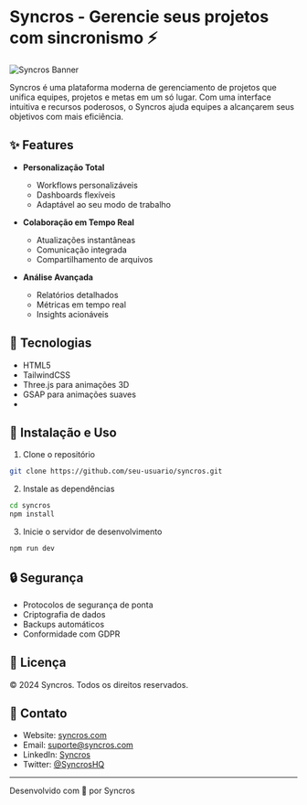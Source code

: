 # Syncros - Gerencie seus projetos com sincronismo ⚡

![Syncros Banner](/api/placeholder/1200/300)

Syncros é uma plataforma moderna de gerenciamento de projetos que unifica equipes, projetos e metas em um só lugar. Com uma interface intuitiva e recursos poderosos, o Syncros ajuda equipes a alcançarem seus objetivos com mais eficiência.

## ✨ Features

- **Personalização Total**
  - Workflows personalizáveis
  - Dashboards flexíveis
  - Adaptável ao seu modo de trabalho

- **Colaboração em Tempo Real**
  - Atualizações instantâneas
  - Comunicação integrada
  - Compartilhamento de arquivos

- **Análise Avançada**
  - Relatórios detalhados
  - Métricas em tempo real
  - Insights acionáveis

## 🚀 Tecnologias

- HTML5
- TailwindCSS
- Three.js para animações 3D
- GSAP para animações suaves
- 
## 🔧 Instalação e Uso

1. Clone o repositório
```bash
git clone https://github.com/seu-usuario/syncros.git
```

2. Instale as dependências
```bash
cd syncros
npm install
```

3. Inicie o servidor de desenvolvimento
```bash
npm run dev
```

## 🔒 Segurança

- Protocolos de segurança de ponta
- Criptografia de dados
- Backups automáticos
- Conformidade com GDPR

## 📄 Licença

© 2024 Syncros. Todos os direitos reservados.

## 📱 Contato

- Website: [syncros.com](https://syncros.com)
- Email: suporte@syncros.com
- LinkedIn: [Syncros](https://linkedin.com/company/syncros)
- Twitter: [@SyncrosHQ](https://twitter.com/syncroshq)

---

Desenvolvido com 💙 por Syncros

